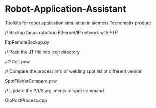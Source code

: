 # Robot-Application-Assistant
Toolkits for robot application simulation in siemens Tecnomatix product



// Backup fanuc robots in Ethernet/IP network with FTP

FtpRemoteBackup.py


// Pack the JT file into .cojt directory

Jt2Cojt.pyw


// Compare the process info of welding spot list of different version

SpotFileVerCompare.pyw


// Update the P/t/S arguments of spot command

OlpPostProcess.cpp
